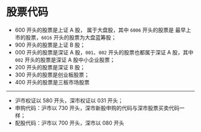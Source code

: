 # 股票代码

- 600 开头的股票是上证 A 股， 属于大盘股，其中 `6006` 开头的股票是 最早上市的股票，`6016` 开头的股票为大盘蓝筹股；
- 900 开头的股票是上证 B 股；
- 000 开头的股票是深证 A 股，`001`、`002` 开头的股票也都属于深证 A 股，其中 `002` 开头的股票是深证 A 股中小企业股票；
- 200 开头的股票是深证 B 股；
- 300 开头的股票是创业板股票；
- 400 开头的股票是三板市场股票

---

- 沪市权证以 580 开头，深市权证以 031 开头；
- 申购代码：沪市以 730 开头，深市新股申购的代码与深市股票买卖代码一样；
- 配股代码：沪市以 700 开头，深市以 080 开头
